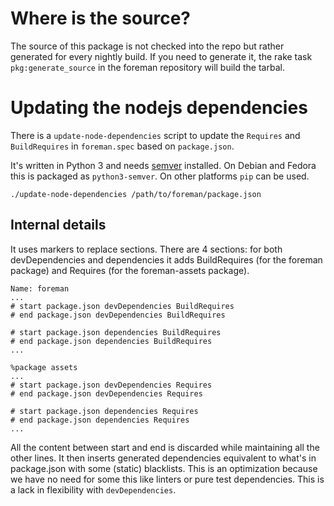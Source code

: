 # Where is the source?

The source of this package is not checked into the repo but rather generated for every nightly build. If you need to generate it, the rake task `pkg:generate_source` in the foreman repository will build the tarbal.

# Updating the nodejs dependencies

There is a `update-node-dependencies` script to update the `Requires` and `BuildRequires` in `foreman.spec` based on `package.json`.

It's written in Python 3 and needs [semver](https://pypi.python.org/pypi/semver) installed. On Debian and Fedora this is packaged as `python3-semver`. On other platforms `pip` can be used.

`
./update-node-dependencies /path/to/foreman/package.json
`

## Internal details

It uses markers to replace sections. There are 4 sections: for both devDependencies and dependencies it adds BuildRequires (for the foreman package) and Requires (for the foreman-assets package).

```
Name: foreman
...
# start package.json devDependencies BuildRequires
# end package.json devDependencies BuildRequires

# start package.json dependencies BuildRequires
# end package.json dependencies BuildRequires
...

%package assets
...
# start package.json devDependencies Requires
# end package.json devDependencies Requires

# start package.json dependencies Requires
# end package.json dependencies Requires
...
```

All the content between start and end is discarded while maintaining all the other lines. It then inserts generated dependencies equivalent to what's in package.json with some (static) blacklists. This is an optimization because we have no need for some this like linters or pure test dependencies. This is a lack in flexibility with `devDependencies`.
